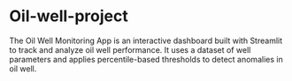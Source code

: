 # Oil-well-project
The Oil Well Monitoring App is an interactive dashboard built with Streamlit to track and analyze oil well performance. It uses a dataset of well parameters and applies percentile-based thresholds to detect anomalies in oil well. 
